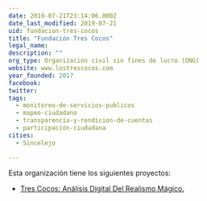 ```yaml
---
date: 2019-07-21T23:14:06.000Z
date_last_modified: 2019-07-21
uid: fundacion-tres-cocos
title: "Fundación Tres Cocos"
legal_name: 
description: ""
org_type: Organización civil sin fines de lucro (ONG)
website: www.lostrescocos.com
year_founded: 2017
facebook: 
twitter: 
tags:
  - monitoreo-de-servicios-publicos
  - mapeo-ciudadano
  - transparencia-y-rendicion-de-cuentas
  - participación-ciudadana
cities: 
  - Sincelejo

---
```


Esta organización tiene los siguientes proyectos:

- [Tres Cocos: Análisis Digital Del Realismo Mágico.](/proyectos/tres-cocos-analisis-digital-del-realismo-magico)

